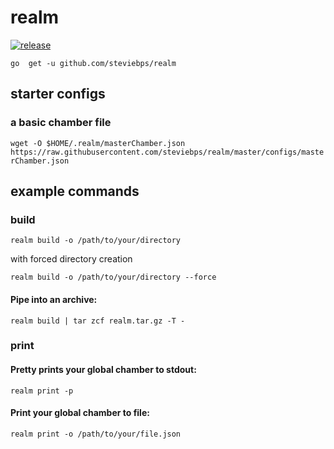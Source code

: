 # realm

[![release](https://github.com/steviebps/realm/actions/workflows/go.yml/badge.svg)](https://github.com/steviebps/realm/actions/workflows/go.yml)

```go  get -u github.com/steviebps/realm```


## starter configs

### a basic chamber file
```wget -O $HOME/.realm/masterChamber.json https://raw.githubusercontent.com/steviebps/realm/master/configs/masterChamber.json```


## example commands

### build
```realm build -o /path/to/your/directory```

with forced directory creation

```realm build -o /path/to/your/directory --force```

#### Pipe into an archive: 
```realm build | tar zcf realm.tar.gz -T -```

### print

#### Pretty prints your global chamber to stdout:
```realm print -p```

#### Print your global chamber to file:
```realm print -o /path/to/your/file.json```
